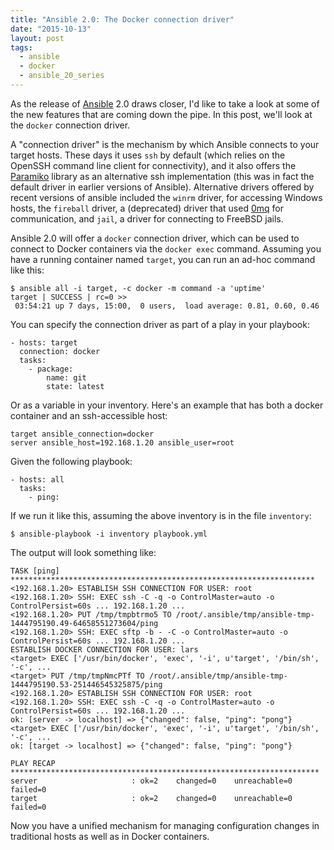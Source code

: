 ```yaml
---
title: "Ansible 2.0: The Docker connection driver"
date: "2015-10-13"
layout: post
tags:
  - ansible
  - docker
  - ansible_20_series
---
```


As the release of [Ansible][] 2.0 draws closer, I'd like to take a
look at some of the new features that are coming down the pipe.  In
this post, we'll look at the `docker` connection driver.

[ansible]: http://ansible.com/

A "connection driver" is the mechanism by which Ansible connects to
your target hosts.  These days it uses `ssh` by default (which relies
on the OpenSSH command line client for connectivity), and it also
offers the [Paramiko][] library as an alternative ssh implementation
(this was in fact the default driver in earlier versions of Ansible).
Alternative drivers offered by recent versions of ansible included the
`winrm` driver, for accessing Windows hosts, the `fireball` driver, a
(deprecated) driver that used [0mq][] for communication, and `jail`, a
driver for connecting to FreeBSD jails.

[paramiko]: http://www.paramiko.org/
[0mq]: http://zeromq.org/

Ansible 2.0 will offer a `docker` connection driver, which can be used
to connect to Docker containers via the `docker exec` command.
Assuming you have a running container named `target`, you can run an
ad-hoc command like this:

    $ ansible all -i target, -c docker -m command -a 'uptime'
    target | SUCCESS | rc=0 >>
     03:54:21 up 7 days, 15:00,  0 users,  load average: 0.81, 0.60, 0.46

You can specify the connection driver as part of a play in your
playbook:

    - hosts: target
      connection: docker
      tasks:
        - package:
            name: git
            state: latest

Or as a variable in your inventory.  Here's an example that has both a
docker container and an ssh-accessible host:

    target ansible_connection=docker
    server ansible_host=192.168.1.20 ansible_user=root

Given the following playbook:

    - hosts: all
      tasks:
        - ping:

If we run it like this, assuming the above inventory is in the file
`inventory`:

    $ ansible-playbook -i inventory playbook.yml

The output will look something like:

    TASK [ping] ********************************************************************
    <192.168.1.20> ESTABLISH SSH CONNECTION FOR USER: root
    <192.168.1.20> SSH: EXEC ssh -C -q -o ControlMaster=auto -o ControlPersist=60s ... 192.168.1.20 ...
    <192.168.1.20> PUT /tmp/tmpbtrmo5 TO /root/.ansible/tmp/ansible-tmp-1444795190.49-64658551273604/ping
    <192.168.1.20> SSH: EXEC sftp -b - -C -o ControlMaster=auto -o ControlPersist=60s ... 192.168.1.20 ...
    ESTABLISH DOCKER CONNECTION FOR USER: lars
    <target> EXEC ['/usr/bin/docker', 'exec', '-i', u'target', '/bin/sh', '-c', ...
    <target> PUT /tmp/tmpNmcPTf TO /root/.ansible/tmp/ansible-tmp-1444795190.53-251446545325875/ping
    <192.168.1.20> ESTABLISH SSH CONNECTION FOR USER: root
    <192.168.1.20> SSH: EXEC ssh -C -q -o ControlMaster=auto -o ControlPersist=60s ... 192.168.1.20 ...
    ok: [server -> localhost] => {"changed": false, "ping": "pong"}
    <target> EXEC ['/usr/bin/docker', 'exec', '-i', u'target', '/bin/sh', '-c', ...
    ok: [target -> localhost] => {"changed": false, "ping": "pong"}

    PLAY RECAP *********************************************************************
    server                     : ok=2    changed=0    unreachable=0    failed=0   
    target                     : ok=2    changed=0    unreachable=0    failed=0   

Now you have a unified mechanism for managing configuration changes in
traditional hosts as well as in Docker containers.
